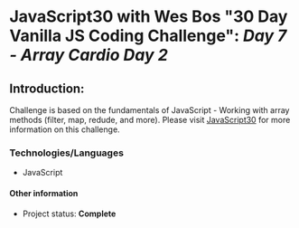 # JavaScript30 with Wes Bos "30 Day Vanilla JS Coding Challenge": *Day 7 - Array Cardio Day 2*

## Introduction: 
 
Challenge is based on the fundamentals of JavaScript - Working with array methods (filter, map, redude, and more).
Please visit <a href="https://javascript30.com/" target="_blank">JavaScript30</a> for more information on this challenge. 

### Technologies/Languages

* JavaScript

#### Other information

* Project status: **Complete**